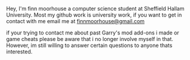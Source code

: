 Hey, I'm finn moorhouse a computer science student at Sheffield Hallam University. Most my github work is university work,
if you want to get in contact with me email me at finnmoorhouse@gmail.com

if your trying to contact me about past Garry's mod add-ons i made or game cheats please be aware that i no longer involve
myself in that. However, im still willing to answer certain questions to anyone thats interested.

<!---
FinnMx/FinnMx is a ✨ special ✨ repository because its `README.md` (this file) appears on your GitHub profile.
You can click the Preview link to take a look at your changes.
--->
